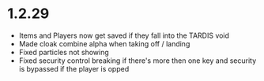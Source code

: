 # 1.2.29
- Items and Players now get saved if they fall into the TARDIS void
- Made cloak combine alpha when taking off / landing
- Fixed particles not showing
- Fixed security control breaking if there's more then one key and security is bypassed if the player is opped